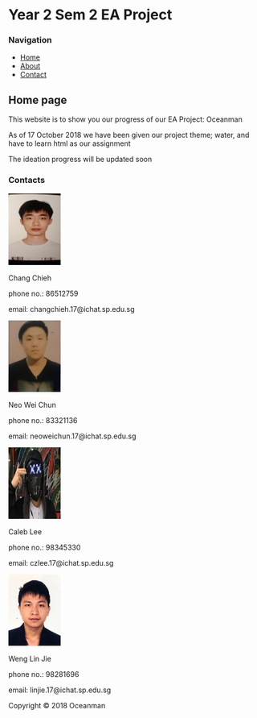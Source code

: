 <html>
<head>
<title>Oceanman</title>
<link rel="stylesheet" type="text/css" href="style.css" />
</head>
<body>
<div id="container">
<div id="header">
<h1>Year 2 Sem 2 EA Project</h1>
</div>
<div id="content">
<div id="nav">
<h3>Navigation</h3>
<ul>
<li><a class="selected" href="">Home</a></li>
<li><a href="">About</a></li>
<li><a href="">Contact</a></li>
</ul>
</div>

<div id="main">
<h2>Home page</h2>
<p>This website is to show you our progress of our EA Project: Oceanman</p>
<p>As of 17 October 2018 we have been given our project theme; water, and have to learn html as our assignment</p>
<p>The ideation progress will be updated soon</p>

<h3>Contacts</h3>

<img src="jason.jpg" width="104" height="142"> <p>Chang Chieh</p>
<p>phone no.: 86512759</p>
<p>email: changchieh.17@ichat.sp.edu.sg</p>

<img src="weichun.jpg" width="104" height="142"> <p>Neo Wei Chun</p>
<p>phone no.: 83321136</p>
<p>email: neoweichun.17@ichat.sp.edu.sg</p>

<img src="caleb.jpg" width="104" height="142"> <p>Caleb Lee</p>
<p>phone no.: 98345330</p>
<p>email: czlee.17@ichat.sp.edu.sg</p>

<img src="linjie.jpg" width="104" height="142"> <p>Weng Lin Jie</p>
<p>phone no.: 98281696</p>
<p>email: linjie.17@ichat.sp.edu.sg</p>

</div>
</div>
<div>
<div id="footer">
Copyright &copy; 2018 Oceanman
</div>
</body>
</html>
